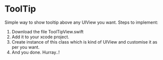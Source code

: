 # ToolTip
Simple way to show tooltip above any UIView you want.
Steps to implement:
1. Download the file ToolTipView.swift
2. Add it to your xcode project.
3. Create instance of this class which is kind of UIView and customise it as per you want.
4. And you done. Hurray..!
